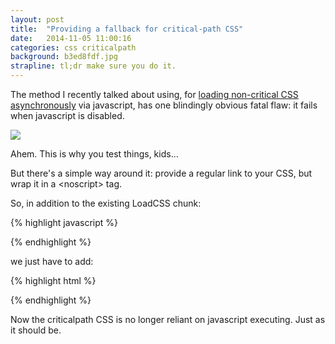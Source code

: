 ```yaml
---
layout: post
title:  "Providing a fallback for critical-path CSS"
date:   2014-11-05 11:00:16
categories: css criticalpath
background: b3ed8fdf.jpg
strapline: tl;dr make sure you do it.
---
```


The method I recently talked about using, for <a href="/2014-10-27/critical-css.html">loading non-critical CSS asynchronously</a> via javascript, has one blindingly obvious fatal flaw: it fails when javascript is disabled.

<img src="/assets/posts/providing-a-fallback-for-criticalpath-css/shutup.gif">

Ahem. This is why you test things, kids...

But there's a simple way around it: provide a regular link to your CSS, but wrap it in a &lt;noscript&gt; tag.

So, in addition to the existing LoadCSS chunk:

{% highlight javascript %}

<script>
// Async CSS loader
  function loadCSS( href, before, media ){
    "use strict";
    var ss = window.document.createElement( "link" );
    var ref = before || window.document.getElementsByTagName( "script" )[ 0 ];
    ss.rel = "stylesheet";
    ss.href = href;
    ss.media = "only x";
    ref.parentNode.insertBefore( ss, ref );
    setTimeout( function(){
      ss.media = media || "all";
    } );
    return ss;
  }
  loadCSS( "/theme/dist/stylesheets/main.css" );
</script>
{% endhighlight %}

we just have to add:

{% highlight html %}

<noscript>
  <link rel="stylesheet" href="/theme/dist/stylesheets/main.css">
</noscript>

{% endhighlight %}

Now the criticalpath CSS is no longer reliant on javascript executing. Just as it should be.
